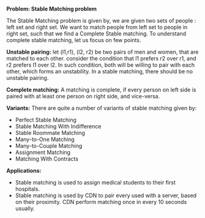 **Problem:    Stable Matching problem**

The Stable Matching problem is given by, we are given two sets of people : left set and right set. We want
to match people from left set to people in right set, such that we find a Complete Stable matching. To understand complete
stable matching, let us focus on few points.

**Unstable pairing:**
let (l1,r1), (l2, r2) be two pairs of men and women, that are matched to each other.
consider the condition that l1 prefers r2 over r1, and r2 prefers l1 over l2. In
such condition, both will be willing to pair with each other, which forms an unstability.
In a stable matching, there should be no unstable pairing.

**Complete matching:**
A matching is complete, if every person on left side is paired with at least one person
on right side, and vice-versa.

**Variants:**
There are quite a number of variants of stable matching given by:
- Perfect Stable Matching
- Stable Matching With Indifference
- Stable Roommate Matching
- Many-to-One Matching
- Many-to-Couple Matching
- Assignment Matching
- Matching With Contracts

**Applications:**
- Stable matching is used to assign medical students to their first hospitals.
- Stable matching is used by CDN to pair every used with a server, based on their
proximity. CDN perform matching once in every 10 seconds usually.
